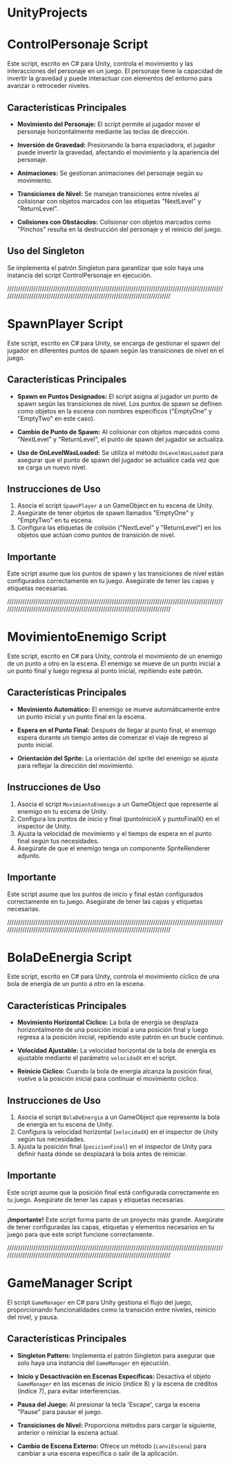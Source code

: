 # UnityProjects

# ControlPersonaje Script

Este script, escrito en C# para Unity, controla el movimiento y las interacciones del personaje en un juego. El personaje tiene la capacidad de invertir la gravedad y puede interactuar con elementos del entorno para avanzar o retroceder niveles.

## Características Principales

- **Movimiento del Personaje:** El script permite al jugador mover el personaje horizontalmente mediante las teclas de dirección.

- **Inversión de Gravedad:** Presionando la barra espaciadora, el jugador puede invertir la gravedad, afectando el movimiento y la apariencia del personaje.

- **Animaciones:** Se gestionan animaciones del personaje según su movimiento.

- **Transiciones de Nivel:** Se manejan transiciones entre niveles al colisionar con objetos marcados con las etiquetas "NextLevel" y "ReturnLevel".

- **Colisiones con Obstáculos:** Colisionar con objetos marcados como "Pinchos" resulta en la destrucción del personaje y el reinicio del juego.

## Uso del Singleton

Se implementa el patrón Singleton para garantizar que solo haya una instancia del script ControlPersonaje en ejecución.

//////////////////////////////////////////////////////////////////////////////////////////////////////////////////////////////////////////////////////////////////////////////

# SpawnPlayer Script

Este script, escrito en C# para Unity, se encarga de gestionar el spawn del jugador en diferentes puntos de spawn según las transiciones de nivel en el juego.

## Características Principales

- **Spawn en Puntos Designados:** El script asigna al jugador un punto de spawn según las transiciones de nivel. Los puntos de spawn se definen como objetos en la escena con nombres específicos ("EmptyOne" y "EmptyTwo" en este caso).

- **Cambio de Punto de Spawn:** Al colisionar con objetos marcados como "NextLevel" y "ReturnLevel", el punto de spawn del jugador se actualiza.

- **Uso de OnLevelWasLoaded:** Se utiliza el método `OnLevelWasLoaded` para asegurar que el punto de spawn del jugador se actualice cada vez que se carga un nuevo nivel.

## Instrucciones de Uso

1. Asocia el script `SpawnPlayer` a un GameObject en tu escena de Unity.
2. Asegúrate de tener objetos de spawn llamados "EmptyOne" y "EmptyTwo" en tu escena.
3. Configura las etiquetas de colisión ("NextLevel" y "ReturnLevel") en los objetos que actúan como puntos de transición de nivel.

## Importante

Este script asume que los puntos de spawn y las transiciones de nivel están configurados correctamente en tu juego. Asegúrate de tener las capas y etiquetas necesarias.

//////////////////////////////////////////////////////////////////////////////////////////////////////////////////////////////////////////////////////////////////////////////

# MovimientoEnemigo Script

Este script, escrito en C# para Unity, controla el movimiento de un enemigo de un punto a otro en la escena. El enemigo se mueve de un punto inicial a un punto final y luego regresa al punto inicial, repitiendo este patrón.

## Características Principales

- **Movimiento Automático:** El enemigo se mueve automáticamente entre un punto inicial y un punto final en la escena.

- **Espera en el Punto Final:** Después de llegar al punto final, el enemigo espera durante un tiempo antes de comenzar el viaje de regreso al punto inicial.

- **Orientación del Sprite:** La orientación del sprite del enemigo se ajusta para reflejar la dirección del movimiento.

## Instrucciones de Uso

1. Asocia el script `MovimientoEnemigo` a un GameObject que represente al enemigo en tu escena de Unity.
2. Configura los puntos de inicio y final (puntoInicioX y puntoFinalX) en el inspector de Unity.
3. Ajusta la velocidad de movimiento y el tiempo de espera en el punto final según tus necesidades.
4. Asegúrate de que el enemigo tenga un componente SpriteRenderer adjunto.

## Importante

Este script asume que los puntos de inicio y final están configurados correctamente en tu juego. Asegúrate de tener las capas y etiquetas necesarias.

//////////////////////////////////////////////////////////////////////////////////////////////////////////////////////////////////////////////////////////////////////////////

# BolaDeEnergia Script

Este script, escrito en C# para Unity, controla el movimiento cíclico de una bola de energía de un punto a otro en la escena.

## Características Principales

- **Movimiento Horizontal Cíclico:** La bola de energía se desplaza horizontalmente de una posición inicial a una posición final y luego regresa a la posición inicial, repitiendo este patrón en un bucle continuo.

- **Velocidad Ajustable:** La velocidad horizontal de la bola de energía es ajustable mediante el parámetro `velocidadX` en el script.

- **Reinicio Cíclico:** Cuando la bola de energía alcanza la posición final, vuelve a la posición inicial para continuar el movimiento cíclico.

## Instrucciones de Uso

1. Asocia el script `BolaDeEnergia` a un GameObject que represente la bola de energía en tu escena de Unity.
2. Configura la velocidad horizontal (`velocidadX`) en el inspector de Unity según tus necesidades.
3. Ajusta la posición final (`posicionFinal`) en el inspector de Unity para definir hasta dónde se desplazará la bola antes de reiniciar.

## Importante

Este script asume que la posición final está configurada correctamente en tu juego. Asegúrate de tener las capas y etiquetas necesarias.

---

**¡Importante!**
Este script forma parte de un proyecto más grande. Asegúrate de tener configuradas las capas, etiquetas y elementos necesarios en tu juego para que este script funcione correctamente.

//////////////////////////////////////////////////////////////////////////////////////////////////////////////////////////////////////////////////////////////////////////////

# GameManager Script

El script `GameManager` en C# para Unity gestiona el flujo del juego, proporcionando funcionalidades como la transición entre niveles, reinicio del nivel, y pausa.

## Características Principales

- **Singleton Pattern:** Implementa el patrón Singleton para asegurar que solo haya una instancia del `GameManager` en ejecución.

- **Inicio y Desactivación en Escenas Específicas:** Desactiva el objeto `GameManager` en las escenas de inicio (índice 8) y la escena de créditos (índice 7), para evitar interferencias.

- **Pausa del Juego:** Al presionar la tecla 'Escape', carga la escena "Pause" para pausar el juego.

- **Transiciones de Nivel:** Proporciona métodos para cargar la siguiente, anterior o reiniciar la escena actual.

- **Cambio de Escena Externo:** Ofrece un método (`canviEscena`) para cambiar a una escena específica o salir de la aplicación.

